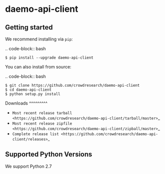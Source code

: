 # daemo-api-client

Getting started
---------------

We recommend installing via ``pip``:

.. code-block:: bash

    $ pip install --upgrade daemo-api-client

You can also install from source:

.. code-block:: bash

    $ git clone https://github.com/crowdresearch/daemo-api-client
    $ cd daemo-api-client
    $ python setup.py install

Downloads
^^^^^^^^^
* `Most recent release tarball
  <https://github.com/crowdresearch/daemo-api-client/tarball/master>`_
* `Most recent release zipfile
  <https://github.com/crowdresearch/daemo-api-client/zipball/master>`_
* `Complete release list <https://github.com/crowdresearch/daemo-api-client/releases>`_


Supported Python Versions
-------------------------

We support Python 2.7
